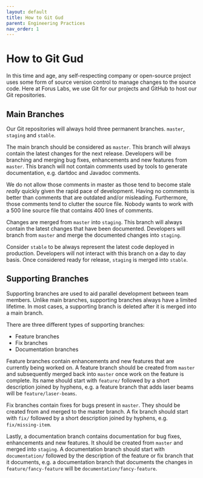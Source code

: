 ```yaml
---
layout: default
title: How to Git Gud
parent: Engineering Practices
nav_order: 1
---
```


# How to Git Gud

In this time and age, any self-respecting company or open-source project uses some form of source version control to
manage changes to the source code. Here at Forus Labs, we use Git for our projects and GitHub to host our Git repositories.

## Main Branches

Our Git repositories will always hold three permanent branches. `master`, `staging` and `stable`.

The main branch should be considered as `master`. This branch will always contain the latest changes for the next release.
Developers will be branching and merging bug fixes, enhancements and new features from `master`. This branch will not
contain comments used by tools to generate documentation, e.g. dartdoc and Javadoc comments. 

We do not allow those comments in master as those tend to become stale _really_ quickly given the rapid pace of development.
Having no comments is better than comments that are outdated and/or misleading. Furthermore, those comments tend to
clutter the source file. Nobody wants to work with a 500 line source file that contains 400 lines of comments.


Changes are merged from `master` into `staging`. This branch will always contain the latest changes that have been
documented. Developers will branch from `master` and merge the documented changes into `staging`.


Consider `stable` to be always represent the latest code deployed in production. Developers will not interact with this
branch on a day to day basis. Once considered ready for release, `staging` is merged into `stable`.


## Supporting Branches

Supporting branches are used to aid parallel development between team members. Unlike main branches, supporting branches
always have a limited lifetime. In most cases, a supporting branch is deleted after it is merged into a main branch.

There are three different types of supporting branches:
* Feature branches
* Fix branches
* Documentation branches

Feature branches contain enhancements and new features that are currently being worked on. A feature branch should be 
created from `master` and subsequently merged back into `master` once work on the feature is complete. Its name should 
start with `feature/` followed by a short description joined by hyphens, e.g. a feature branch that adds laser beams will
be `feature/laser-beams`.

Fix branches contain fixes for bugs present in `master`. They should be created from and merged to the master branch.
A fix branch should start with `fix/` followed by a short description joined by hyphens, e.g. `fix/missing-item`.

Lastly, a documentation branch contains documentation for bug fixes, enhancements and new features. It should be created
from `master` and merged into `staging`. A documentation branch should start with `documentation/` followed by the
description of the feature or fix branch that it documents, e.g. a documentation branch that documents the changes in
`feature/fancy-feature` will be `documentation/fancy-feature`.
